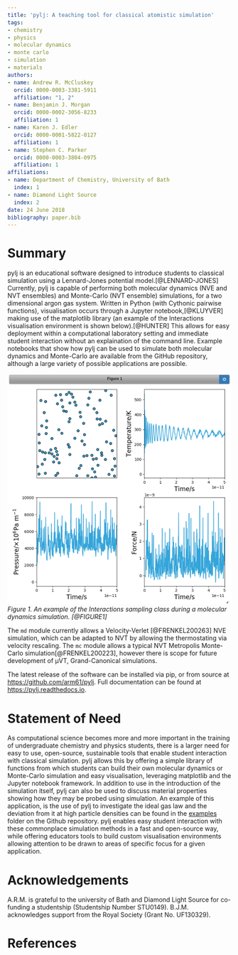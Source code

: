 ```yaml
---
title: 'pylj: A teaching tool for classical atomistic simulation'
tags:
- chemistry
- physics
- molecular dynamics
- monte carlo
- simulation
- materials
authors:
- name: Andrew R. McCluskey
  orcid: 0000-0003-3381-5911
  affiliation: "1, 2"
- name: Benjamin J. Morgan
  orcid: 0000-0002-3056-8233
  affiliation: 1
- name: Karen J. Edler
  orcid: 0000-0001-5822-0127
  affiliation: 1
- name: Stephen C. Parker
  orcid: 0000-0003-3804-0975
  affiliation: 1
affiliations:
- name: Department of Chemistry, University of Bath
  index: 1
- name: Diamond Light Source
  index: 2
date: 24 June 2018
bibliography: paper.bib
---
```


# Summary

pylj is an educational software designed to introduce students to classical simulation using a Lennard-Jones potential model.[@LENNARD-JONES] Currently, pylj is capable of performing both molecular dynamics (NVE and NVT ensembles) and Monte-Carlo (NVT ensemble) simulations, for a two dimensional argon gas system. Written in Python (with Cythonic pairwise functions), visualisation occurs through a Jupyter notebook,[@KLUYVER] making use of the matplotlib library (an example of the Interactions visualisation environment is shown below).[@HUNTER]  This allows for easy deployment within a computational laboratory setting and immediate student interaction without an explaination of the command line. Example notebooks that show how pylj can be used to simulate both molecular dynamics and Monte-Carlo are available from the GitHub repository, although a large variety of possible applications are possible.

![](fig1.png)
*Figure 1. An example of the Interactions sampling class during a molecular dynamics simulation. [@FIGURE1]*

The `md` module currently allows a Velocity-Verlet [@FRENKEL200263] NVE simulation, which can be adapted to NVT by allowing the thermostating via velocity rescaling. The `mc` module allows a typical NVT Metropolis Monte-Carlo simulation[@FRENKEL200223], however there is scope for future development of μVT, Grand-Canonical simulations.

The latest release of the software can be installed via pip, or from source at https://github.com/arm61/pylj. Full documentation can be found at https://pylj.readthedocs.io.

# Statement of Need

As computational science becomes more and more important in the training of undergraduate chemistry and physics students, there is a larger need for easy to use, open-source, sustainable tools that enable student interaction with classical simulation. pylj allows this by offering a simple library of functions from which students can build their own molecular dynamics or Monte-Carlo simulation and easy visualisation, leveraging matplotlib and the Jupyter notebook framework. In addition to use in the introduction of the simulation itself, pylj can also be used to discuss material properties showing how they may be probed using simulation. An example of this application, is the use of pylj to investigate the ideal gas law and the deviation from it at high particle densities can be found in the [examples](https://github.com/arm61/pylj/tree/master/examples) folder on the Github repository. pylj enables easy student interaction with these commonplace simulation methods in a fast and open-source way, while offering educators tools to build custom visualisation environments allowing attention to be drawn to areas of specific focus for a given application.

# Acknowledgements

A.R.M. is grateful to the university of Bath and Diamond
Light Source for co-funding a studentship (Studentship Number
STU0149). B.J.M. acknowledges support from the Royal Society (Grant No. UF130329).

# References
